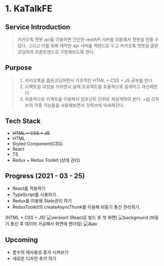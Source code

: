 # 1. KaTalkFE

## Service Introduction

>카카오톡 챗봇 api를 이용하면 간단한 restAPI 서버를 이용해서 챗봇을 만들 수 있다.
>그리고 이를 위해 제작한 api 서버를 백엔드로 두고 카카오톡 챗봇을 클론코딩하여 프론트엔드로 구현해보도록 한다.

## Purpose

> 1. 카카오톡을 클론코딩하면서 기초적인 HTML + CSS + JS 공부를 한다.
> 2. 리팩토링 과정을 거치면서 실제 프로젝트를 효율적으로 설계하고 개선해본다.
> 3. 최종적으로 리액트를 이용해서 컴포넌트 단위로 재설계하여 본다.
> +@ 깃허브의 각종 기능들을 사용해보면서 깃허브에 익숙해진다.


## Tech Stack

- ~~HTML + CSS + JS~~
- HTML
- Styled Component(CSS)
- React
- TS
- Redux + Redux Toolkit (상태 관리)

## Progress (2021 - 03 - 25)

- React를 적용하기
- TypeScript를 사용하기.
- Redux를 이용해 State관리 하기
- ReduxToolkit의 createAsyncThunk를 이용해 비동기 통신 관리하기.

(HTML + CSS + JS)
![version1](https://user-images.githubusercontent.com/40790219/112468665-e4a6e900-8dab-11eb-8fc6-3c0422d6d22b.gif)
(React로 빌드 후 첫 화면)
![background](https://user-images.githubusercontent.com/40790219/112468676-e83a7000-8dab-11eb-9ff6-73310482cd26.gif)
(비동기 통신 후 데이터 가공해서 화면에 렌더링)
![Ajax](https://user-images.githubusercontent.com/40790219/112468632-da84ea80-8dab-11eb-9b3f-92189366e369.gif)


## Upcoming

- 함수의 재사용성 증가 시켜보기
- 새로운 디자인 추가 하기



